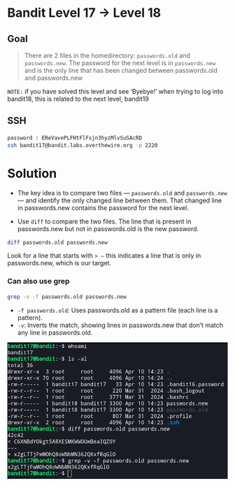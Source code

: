 # Bandit Level 17 → Level 18


## Goal
> There are 2 files in the homedirectory: `passwords.old` and `passwords.new`. The password for the next level is in `passwords.new` and is the only line that has been changed between passwords.old and passwords.new

`NOTE:` if you have solved this level and see ‘Byebye!’ when trying to log into bandit18, this is related to the next level, bandit19


## SSH
```bash
password : EReVavePLFHtFlFsjn3hyzMlvSuSAcRD
ssh bandit17@bandit.labs.overthewire.org -p 2220
```

# Solution
- The key idea is to compare two files — `passwords.old` and `passwords.new` — and identify the only changed line between them. That changed line in passwords.new contains the password for the next level.

- Use `diff` to compare the two files. The line that is present in passwords.new but not in passwords.old is the new password.
```bash
diff passwords.old passwords.new
```
Look for a line that starts with `> —` this indicates a line that is only in passwords.new, which is our target.

### Can also use grep
```bash
grep -v -f passwords.old passwords.new
```
- `-f passwords.old`: Uses passwords.old as a pattern file (each line is a pattern).
- `-v`: Inverts the match, showing lines in passwords.new that don’t match any line in passwords.old.


![level 17](/image/level17.png)